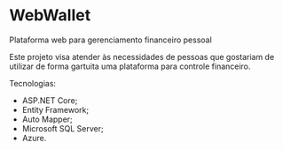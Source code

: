 # WebWallet
Plataforma web para gerenciamento financeiro pessoal

Este projeto visa atender às necessidades de pessoas que gostariam de utilizar de forma gartuita uma plataforma para controle financeiro.

Tecnologias:
  - ASP.NET Core;
  - Entity Framework;
  - Auto Mapper;
  - Microsoft SQL Server;
  - Azure.

